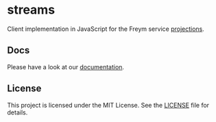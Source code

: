 # streams

Client implementation in JavaScript for the Freym service [projections](https://github.com/fraym/projections).

## Docs

Please have a look at our [documentation](https://docs.freym.becklyn.app/docs/services/projections/introduction).

## License

This project is licensed under the MIT License. See the [LICENSE](LICENSE) file for details.
